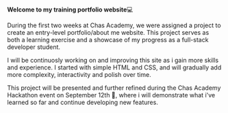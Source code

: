 **Welcome to my training portfolio website**💻

During the first two weeks at Chas Academy, we were assigned a project to create an entry-level portfolio/about me website.
This project serves as both a learning exercise and a showcase of my progress as a full-stack developer student. 

I will be continuosly working on and improving this site as i gain more skills and experience. I started with simple HTML and CSS, and will gradually add more complexity, interactivity and polish over time. 

This project will be presented and further refined during the Chas Academy Hackathon event on September 12th 📅, where i will demonstrate what i've learned so far and continue developing new features. 


